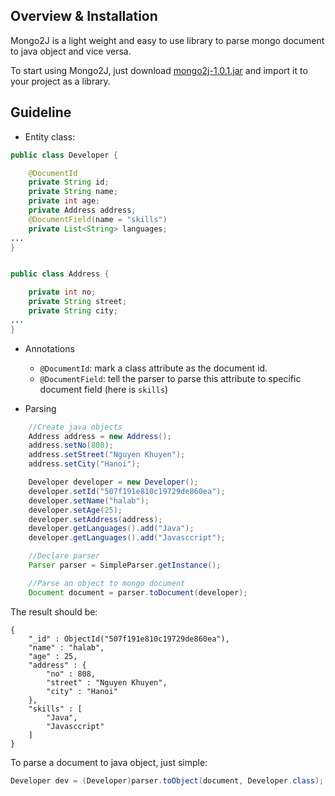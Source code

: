 ## Overview & Installation
Mongo2J is a light weight and easy to use library to parse mongo document to java object and vice versa.

To start using Mongo2J, just download 
[mongo2j-1.0.1.jar](https://github.com/halab4dev/mongo2j/releases/download/v1.0.1/mongo2j-1.0.1.jar)
and import it to your project as a library.

## Guideline

* Entity class:
``` java
public class Developer {

    @DocumentId
    private String id;
    private String name;
    private int age;
    private Address address;
    @DocumentField(name = "skills")
    private List<String> languages;
...
}


public class Address {

    private int no;
    private String street;
    private String city;
...
}
```
* Annotations
  * `@DocumentId`: mark a class attribute as the document id.
  * `@DocumentField`: tell the parser to parse this attribute to specific document field (here is `skills`)
  
* Parsing
```java
    //Create java objects
    Address address = new Address();
    address.setNo(808);
    address.setStreet("Nguyen Khuyen");
    address.setCity("Hanoi");

    Developer developer = new Developer();
    developer.setId("507f191e810c19729de860ea");
    developer.setName("halab");
    developer.setAge(25);
    developer.setAddress(address);
    developer.getLanguages().add("Java");
    developer.getLanguages().add("Javasccript");

    //Declare parser
    Parser parser = SimpleParser.getInstance();

    //Parse an object to mongo document
    Document document = parser.toDocument(developer);
```
The result should be:
```
{
    "_id" : ObjectId("507f191e810c19729de860ea"),
    "name" : "halab",
    "age" : 25,
    "address" : {
        "no" : 808,
        "street" : "Nguyen Khuyen",
        "city" : "Hanoi"
    },
    "skills" : [ 
        "Java", 
        "Javasccript"
    ]
}
```
To parse a document to java object, just simple:
```java
Developer dev = (Developer)parser.toObject(document, Developer.class);
```
